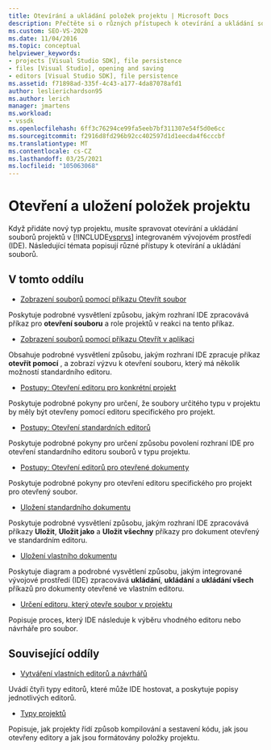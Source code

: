 ```yaml
---
title: Otevírání a ukládání položek projektu | Microsoft Docs
description: Přečtěte si o různých přístupech k otevírání a ukládání souborů pro nový typ projektu v integrovaném vývojovém prostředí sady Visual Studio.
ms.custom: SEO-VS-2020
ms.date: 11/04/2016
ms.topic: conceptual
helpviewer_keywords:
- projects [Visual Studio SDK], file persistence
- files [Visual Studio], opening and saving
- editors [Visual Studio SDK], file persistence
ms.assetid: f71898ad-335f-4c43-a177-4da87078afd1
author: leslierichardson95
ms.author: lerich
manager: jmartens
ms.workload:
- vssdk
ms.openlocfilehash: 6ff3c76294ce99fa5eeb7bf311307e54f5d0e6cc
ms.sourcegitcommit: f2916d8fd296b92cc402597d1d1eecda4f6cccbf
ms.translationtype: MT
ms.contentlocale: cs-CZ
ms.lasthandoff: 03/25/2021
ms.locfileid: "105063068"
---
```

# <a name="opening-and-saving-project-items"></a>Otevření a uložení položek projektu
Když přidáte nový typ projektu, musíte spravovat otevírání a ukládání souborů projektů v [!INCLUDE[vsprvs](../../code-quality/includes/vsprvs_md.md)] integrovaném vývojovém prostředí (IDE). Následující témata popisují různé přístupy k otevírání a ukládání souborů.

## <a name="in-this-section"></a>V tomto oddílu
- [Zobrazení souborů pomocí příkazu Otevřít soubor](../../extensibility/internals/displaying-files-by-using-the-open-file-command.md)

 Poskytuje podrobné vysvětlení způsobu, jakým rozhraní IDE zpracovává příkaz pro **otevření souboru** a role projektů v reakci na tento příkaz.

- [Zobrazení souborů pomocí příkazu Otevřít v aplikaci](../../extensibility/internals/displaying-files-by-using-the-open-with-command.md)

 Obsahuje podrobné vysvětlení způsobu, jakým rozhraní IDE zpracuje příkaz **otevřít pomocí** , a zobrazí výzvu k otevření souboru, který má několik možností standardního editoru.

- [Postupy: Otevření editoru pro konkrétní projekt](../../extensibility/how-to-open-project-specific-editors.md)

 Poskytuje podrobné pokyny pro určení, že soubory určitého typu v projektu by měly být otevřeny pomocí editoru specifického pro projekt.

- [Postupy: Otevření standardních editorů](../../extensibility/how-to-open-standard-editors.md)

 Poskytuje podrobné pokyny pro určení způsobu povolení rozhraní IDE pro otevření standardního editoru souborů v typu projektu.

- [Postupy: Otevření editorů pro otevřené dokumenty](../../extensibility/how-to-open-editors-for-open-documents.md)

 Poskytuje podrobné pokyny pro otevření editoru specifického pro projekt pro otevřený soubor.

- [Uložení standardního dokumentu](../../extensibility/internals/saving-a-standard-document.md)

 Poskytuje podrobné vysvětlení způsobu, jakým rozhraní IDE zpracovává příkazy **Uložit**, **Uložit jako** a **Uložit všechny** příkazy pro dokument otevřený ve standardním editoru.

- [Uložení vlastního dokumentu](../../extensibility/internals/saving-a-custom-document.md)

 Poskytuje diagram a podrobné vysvětlení způsobu, jakým integrované vývojové prostředí (IDE) zpracovává **ukládání**, **ukládání** a **ukládání všech** příkazů pro dokumenty otevřené ve vlastním editoru.

- [Určení editoru, který otevře soubor v projektu](../../extensibility/internals/determining-which-editor-opens-a-file-in-a-project.md)

 Popisuje proces, který IDE následuje k výběru vhodného editoru nebo návrháře pro soubor.

## <a name="related-sections"></a>Související oddíly
- [Vytváření vlastních editorů a návrhářů](../../extensibility/creating-custom-editors-and-designers.md)

 Uvádí čtyři typy editorů, které může IDE hostovat, a poskytuje popisy jednotlivých editorů.

- [Typy projektů](../../extensibility/internals/project-types.md)

 Popisuje, jak projekty řídí způsob kompilování a sestavení kódu, jak jsou otevřeny editory a jak jsou formátovány položky projektu.
